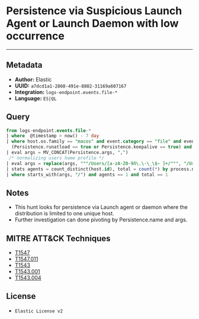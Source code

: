 # Persistence via Suspicious Launch Agent or Launch Daemon with low occurrence

---

## Metadata

- **Author:** Elastic
- **UUID:** `a7dcd1a1-2860-491e-8802-31169a607167`
- **Integration:** `logs-endpoint.events.file-*`
- **Language:** `ES|QL`

## Query

```sql
from logs-endpoint.events.file-*
| where  @timestamp > now() - 7 day
| where host.os.family == "macos" and event.category == "file" and event.action == "launch_daemon" and 
  (Persistence.runatload == true or Persistence.keepalive == true) and process.executable is not null
| eval args = MV_CONCAT(Persistence.args, ",")
 /* normalizing users home profile */
| eval args = replace(args, """/Users/[a-zA-Z0-9ñ\.\-\_\$~ ]+/""", "/Users/user/")
| stats agents = count_distinct(host.id), total = count(*) by process.name, Persistence.name, args
| where starts_with(args, "/") and agents == 1 and total == 1
```

## Notes

- This hunt looks for persistence via Launch agent or daemon where the distribution is limited to one unique host.
- Further investigation can done pivoting by Persistence.name and args.
## MITRE ATT&CK Techniques

- [T1547](https://attack.mitre.org/techniques/T1547)
- [T1547.011](https://attack.mitre.org/techniques/T1547/011)
- [T1543](https://attack.mitre.org/techniques/T1543)
- [T1543.001](https://attack.mitre.org/techniques/T1543/001)
- [T1543.004](https://attack.mitre.org/techniques/T1543/004)

## License

- `Elastic License v2`
